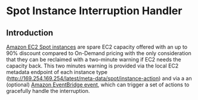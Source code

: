 # Spot Instance Interruption Handler

## Introduction
[Amazon EC2 Spot instances](https://aws.amazon.com/ec2/spot/) are spare EC2 capacity offered with an up to 90% discount compared to On-Demand pricing with the only consideration that they can be reclaimed with a two-minute warning if EC2 needs the capacity back. This two minutes warning is provided via the local EC2 metadata endpoint of each instance type (http://169.254.169.254/latest/meta-data/spot/instance-action) and via a an (optional) [Amazon EventBridge event](https://docs.aws.amazon.com/eventbridge/latest/userguide/create-eventbridge-rule.html), which can trigger a set of actions to gracefully handle the interruption.
